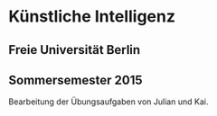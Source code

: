 # Künstliche Intelligenz
## Freie Universität Berlin
## Sommersemester 2015

Bearbeitung der Übungsaufgaben von Julian und Kai.
